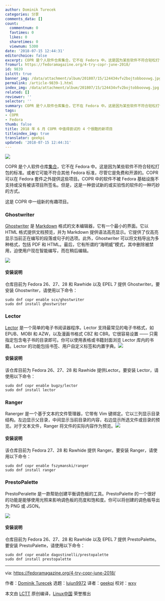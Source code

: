 ```yaml
---
author: Dominik Turecek
categories: 分享
comments_data: []
count:
  commentnum: 0
  favtimes: 0
  likes: 0
  sharetimes: 0
  viewnum: 5300
date: '2018-07-15 12:44:31'
editorchoice: false
excerpt: COPR 是个人软件仓库集合，它不在 Fedora 中。这是因为某些软件不符合轻松打包的标准。
fromurl: https://fedoramagazine.org/4-try-copr-june-2018/
id: 9839
islctt: true
banner_img: /data/attachment/album/201807/15/124434vfv2bojtobboovwg.jpg
permalink: /article-9839-1.html
index_img: /data/attachment/album/201807/15/124434vfv2bojtobboovwg.jpg.thumb.jpg
related: []
reviewer: ''
selector: ''
summary: COPR 是个人软件仓库集合，它不在 Fedora 中。这是因为某些软件不符合轻松打包的标准。
tags:
- COPR
- Fedora
thumb: false
title: 2018 年 6 月 COPR 中值得尝试的 4 个很酷的新项目
titleindex_img: true
translator: geekpi
updated: '2018-07-15 12:44:31'
---
```


![](/data/attachment/album/201807/15/124434vfv2bojtobboovwg.jpg)


COPR 是个人软件仓库[集合](https://copr.fedorainfracloud.org/)，它不在 Fedora 中。这是因为某些软件不符合轻松打包的标准。或者它可能不符合其他 Fedora 标准，尽管它是免费和开源的。COPR 可以在 Fedora 套件之外提供这些项目。COPR 中的软件不被 Fedora 基础设施不支持或没有被该项目所签名。但是，这是一种尝试新的或实验性的软件的一种巧妙的方式。


这是 COPR 中一组新的有趣项目。


### Ghostwriter


[Ghostwriter](http://wereturtle.github.io/ghostwriter/) 是 [Markdown](https://daringfireball.net/) 格式的文本编辑器，它有一个最小的界面。它以 HTML 格式提供文档预览，并为 Markdown 提供语法高亮显示。它提供了仅高亮显示当前正在编写的段落或句子的选项。此外，Ghostwriter 可以将文档导出为多种格式，包括 PDF 和 HTML。最后，它有所谓的“海明威”模式，其中删除被禁用，迫使用户现在智能编写，而在稍后编辑。


![](/data/attachment/album/201807/15/124435l7v4p99mp8l4kz76.png)


#### 安装说明


仓库目前为 Fedora 26、27、28 和 Rawhide 以及 EPEL 7 提供 Ghostwriter。要安装 Ghostwriter，请使用以下命令：



```
sudo dnf copr enable scx/ghostwriter
sudo dnf install ghostwriter

```

### Lector


[Lector](https://github.com/BasioMeusPuga/Lector) 是一个简单的电子书阅读器程序。Lector 支持最常见的电子书格式，如 EPUB、MOBI 和 AZW，以及漫画书格式 CBZ 和 CBR。它很容易设置 —— 只需指定包含电子书的目录即可。你可以使用表格或书籍封面浏览 Lector 库内的书籍。Lector 的功能包括书签、用户自定义标签和内置字典。![](/data/attachment/album/201807/15/124435uaxxhbqu3o2iuoiu.png)


#### 安装说明


该仓库目前为 Fedora 26、27、28 和 Rawhide 提供Lector。要安装 Lector，请使用以下命令：



```
sudo dnf copr enable bugzy/lector
sudo dnf install lector

```

### Ranger


Ranerger 是一个基于文本的文件管理器，它带有 Vim 键绑定。它以三列显示目录结构。左边显示父目录，中间显示当前目录的内容，右边显示所选文件或目录的预览。对于文本文件，Ranger 将文件的实际内容作为预览。![](/data/attachment/album/201807/15/124435gx2f1qiivil8liig.png)


#### 安装说明


该仓库目前为 Fedora 27、28 和 Rawhide 提供 Ranger。要安装 Ranger，请使用以下命令：



```
sudo dnf copr enable fszymanski/ranger
sudo dnf install ranger

```

### PrestoPalette


PrestoPeralette 是一款帮助创建平衡调色板的工具。PrestoPalette 的一个很好的功能是能够使用光照来影响调色板的亮度和饱和度。你可以将创建的调色板导出为 PNG 或 JSON。


![](/data/attachment/album/201807/15/124436myb910aupvppjsty.png)


#### 安装说明


仓库目前为 Fedora 26、27、28 和 Rawhide 以及 EPEL 7 提供 PrestoPalette。要安装 PrestoPalette，请使用以下命令：



```
sudo dnf copr enable dagostinelli/prestopalette
sudo dnf install prestopalette

```



---


via: <https://fedoramagazine.org/4-try-copr-june-2018/>


作者：[Dominik Turecek](https://fedoramagazine.org) 选题：[lujun9972](https://github.com/lujun9972) 译者：[geekpi](https://github.com/geekpi) 校对：[wxy](https://github.com/wxy)


本文由 [LCTT](https://github.com/LCTT/TranslateProject) 原创编译，[Linux中国](https://linux.cn/) 荣誉推出